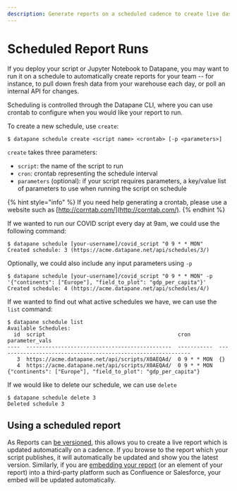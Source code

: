 ```yaml
---
description: Generate reports on a scheduled cadence to create live dashboards
---
```


# Scheduled Report Runs

If you deploy your script or Jupyter Notebook to Datapane, you may want to run it on a schedule to automatically create reports for your team -- for instance, to pull down fresh data from your warehouse each day, or poll an internal API for changes. 

Scheduling is controlled through the Datapane CLI, where you can use crontab to configure when you would like your report to run. 

To create a new schedule, use `create`:

```text
$ datapane schedule create <script name> <crontab> [-p <parameters>]
```

`create` takes three parameters:

* `script`: the name of the script to run
* `cron`: crontab representing the schedule interval
* `parameters` \(optional\): if your script requires parameters, a key/value list of parameters to use when running the script on schedule

{% hint style="info" %}
If you need help generating a crontab, please use a website such as [http://corntab.com/](http://corntab.com/).
{% endhint %}

If we wanted to run our COVID script every day at 9am, we could use the following command:

```text
$ datapane schedule [your-username]/covid_script "0 9 * * MON" 
Created schedule: 3 (https://acme.datapane.net/api/schedules/3/)
```

Optionally, we could also include any input parameters using `-p`

```text
$ datapane schedule [your-username]/covid_script "0 9 * * MON" -p '{"continents": ["Europe"], "field_to_plot": "gdp_per_capita"}' 
Created schedule: 4 (https://acme.datapane.net/api/schedules/4/)
```

If we wanted to find out what active schedules we have, we can use the `list` command:

```text
$ datapane schedule list
Available Schedules:
  id  script                                          cron         parameter_vals
----  ----------------------------------------------  -----------  -------------------------------------------------------------
   3  https://acme.datapane.net/api/scripts/X0AEQAd/  0 9 * * MON  {}
   4  https://acme.datapane.net/api/scripts/X0AEQAd/  0 9 * * MON  {"continents": ["Europe"], "field_to_plot": "gdp_per_capita"}

```

 If we would like to delete our schedule, we can use `delete`

```text
$ datapane schedule delete 3
Deleted schedule 3
```

## Using a scheduled report

As Reports can [be versioned](../reports/publishing-and-sharing.md#versioning), this allows you to create a live report which is updated automatically on a cadence. If you browse to the report which your script publishes, it will automatically be updated and show you the latest version. Similarly, if you are [embedding your report](../reports/embedding-reports-in-social-platforms/#business-tooling) \(or an element of your report\) into a third-party platform such as Confluence or Salesforce, your embed will be updated automatically.

